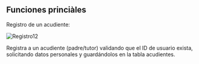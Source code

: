 ## Funciones princiàles



Registro de un acudiente:


![Registro12](https://github.com/user-attachments/assets/70587099-1934-4ae7-8fcb-643ca08c4d36)



Registra a un acudiente (padre/tutor) validando que el ID de usuario exista, solicitando datos personales y guardándolos en la tabla acudientes.

